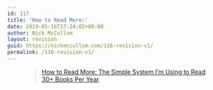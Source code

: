 ```yaml
---
id: 117
title: 'How to Read More:'
date: 2019-05-16T17:24:02+00:00
author: Nick McCullum
layout: revision
guid: https://nickmccullum.com/116-revision-v1/
permalink: /116-revision-v1/
---
```

<figure class="wp-block-embed-wordpress wp-block-embed is-type-wp-embed is-provider-james-clear">

<div class="wp-block-embed__wrapper">
  <blockquote class="wp-embedded-content" data-secret="DglrKR0v66">
    <a href="https://jamesclear.com/read-more">How to Read More: The Simple System I&#8217;m Using to Read 30+ Books Per Year</a>
  </blockquote>
</div></figure>